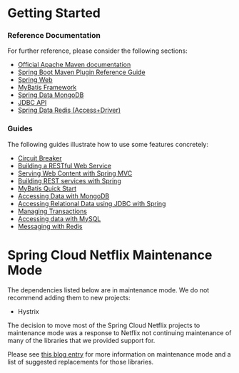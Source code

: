 # Getting Started

### Reference Documentation
For further reference, please consider the following sections:

* [Official Apache Maven documentation](https://maven.apache.org/guides/index.html)
* [Spring Boot Maven Plugin Reference Guide](https://docs.spring.io/spring-boot/docs/2.2.2.RELEASE/maven-plugin/)
* [Spring Web](https://docs.spring.io/spring-boot/docs/2.2.2.RELEASE/reference/htmlsingle/#boot-features-developing-web-applications)
* [MyBatis Framework](https://mybatis.org/spring-boot-starter/mybatis-spring-boot-autoconfigure/)
* [Spring Data MongoDB](https://docs.spring.io/spring-boot/docs/2.2.2.RELEASE/reference/htmlsingle/#boot-features-mongodb)
* [JDBC API](https://docs.spring.io/spring-boot/docs/2.2.2.RELEASE/reference/htmlsingle/#boot-features-sql)
* [Spring Data Redis (Access+Driver)](https://docs.spring.io/spring-boot/docs/2.2.2.RELEASE/reference/htmlsingle/#boot-features-redis)

### Guides
The following guides illustrate how to use some features concretely:

* [Circuit Breaker](https://spring.io/guides/gs/circuit-breaker/)
* [Building a RESTful Web Service](https://spring.io/guides/gs/rest-service/)
* [Serving Web Content with Spring MVC](https://spring.io/guides/gs/serving-web-content/)
* [Building REST services with Spring](https://spring.io/guides/tutorials/bookmarks/)
* [MyBatis Quick Start](https://github.com/mybatis/spring-boot-starter/wiki/Quick-Start)
* [Accessing Data with MongoDB](https://spring.io/guides/gs/accessing-data-mongodb/)
* [Accessing Relational Data using JDBC with Spring](https://spring.io/guides/gs/relational-data-access/)
* [Managing Transactions](https://spring.io/guides/gs/managing-transactions/)
* [Accessing data with MySQL](https://spring.io/guides/gs/accessing-data-mysql/)
* [Messaging with Redis](https://spring.io/guides/gs/messaging-redis/)

# Spring Cloud Netflix Maintenance Mode

The dependencies listed below are in maintenance mode. We do not recommend adding them to
new projects:

*  Hystrix

The decision to move most of the Spring Cloud Netflix projects to maintenance mode was
a response to Netflix not continuing maintenance of many of the libraries that we provided
support for.

Please see [this blog entry](https://spring.io/blog/2018/12/12/spring-cloud-greenwich-rc1-available-now#spring-cloud-netflix-projects-entering-maintenance-mode)
for more information on maintenance mode and a list of suggested replacements for those
libraries.
